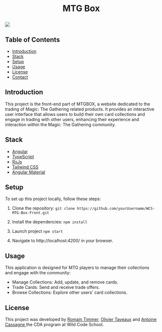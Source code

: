 
# <p align="center">MTG Box</p>
![](https://i.postimg.cc/xC9j3SK0/mtg-background-5-fotor-2024062314112.png)
  
## Table of Contents
- [Introduction](#introduction)
- [Stack](#stack)
- [Setup](#setup)
- [Usage](#usage)
- [License](#license)
- [Contact](#contact)


## Introduction
This project is the front-end part of MTGBOX, a website dedicated to the trading of Magic: The Gathering related products. It provides an interactive user interface that allows users to build their own card collections and engage in trading with other users, enhancing their experience and interaction within the Magic: The Gathering community.




## Stack
- [Angular](https://https://www.angular.dev/)
- [TypeScript](https://www.typescriptlang.org/)
- [RxJs](https://www.https://www.rxjs.dev/)
- [Tailwind CSS](https://www.tailwindcss.com/)
- [Angular Material](https://www.material.angular.io//)


## Setup
To set up this project locally, follow these steps:

1. Clone the repository:
 `git clone https://github.com/yourUsername/WCS-MTG-Box-Front.git`

2. Install the dependencies:
`npm install`

3. Launch project 
`npm start`

4. Navigate to http://localhost:4200/ in your browser.



## Usage
This application is designed for MTG players to manage their collections and engage with the community:

- Manage Collections: Add, update, and remove cards.
- Trade Cards: Send and receive trade offers.
- Browse Collections: Explore other users' card collections.


##  License
This project was developed by [Romain Timmer](https://github.com/RtimmerGH), [Olivier Taveaux](https://github.com/oliviertraveaux)  and [Antoine Cassagne ](https://github.com/cassaga) the CDA program at Wild Code School.
        
        
        




        
    

    
